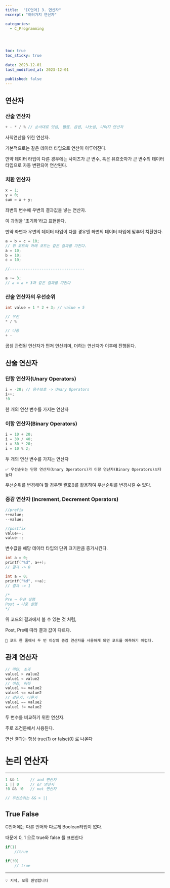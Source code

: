 ```yaml
---
title:  "[C언어] 3. 연산자"
excerpt: "여러가지 연산자"

categories:
  - C_Programming




toc: true
toc_sticky: true
 
date: 2023-12-01
last_modified_at: 2023-12-01

published: false
---
```











## 연산자




### 산술 연산자
```c
+ - * / % // 순서대로 덧셈, 뺄셈, 곱셉, 나눗셈, 나머지 연산자
```

사칙연산을 위한 연산자.

기본적으로는 같은 데이터 타입으로 연산이 이루어진다.

만약 데이터 타입이 다른 경우에는 사이즈가 큰 변수, 혹은 유효숫자가 큰 변수의 데이터 타입으로 자동 변환되어 연산된다. 

### 치환 연산자
 

```c
x = 1;
y = 0;
sum = x + y;
```

좌변의 변수에 우변의 결과값을 넣는 연산자.

이 과정을 '초기화'라고 표현한다.

만약 좌변과 우변의 데이터 타입이 다를 경우엔 좌변의 데이터 타입에 맞추어 치환한다.


```c
a = b = c = 10;
// 위 코드와 아래 코드는 같은 결과를 가진다.
a = 10;
b = 10;
c = 10;

//---------------------------------

a += 3;
// a = a + 3과 같은 결과를 가진다
```


### 산술 연산자의 우선순위


```c
int value = 1 * 2 + 3; // value = 5

// 우선 
* / %

// 나중
+ -
```

곱셈 관련된 연산자가 먼저 연산되며, 더하는 연산자가 이후에 진행된다.



## 산술 연산자

### 단항 연산자(Unary Operators)


```c
i = -20; // 음수보호 -> Unary Operators
i++;
!0
```

한 개의 연산 변수를 가지는 연산자

 

### 이항 연산자(Binary Operators)

```c
i = 10 + 20;
i = 30 / 40;
i = 30 * 20;
i = 10 % 2;
```

두 개의 연산 변수를 가지는 연산자

```
✅ 우선순위는 단항 연산자(Unary Operators)가 이항 연산자(Binary Operators)보다 높다
```

우선순위를 변경해야 할 경우엔 괄호()를 활용하여 우선순위를 변경시킬 수 있다.

### 증감 연산자 (Increment, Decrement Operators) 

```c
//prefix
++value;
--value;

//postfix
value++;
value--;
```

변수값을 해당 데이터 타입의 단위 크기만큼 증가시킨다.

```c
int a = 0;
printf("%d", a++);
// 결과 -> 0

int a = 0;
printf("%d", ++a);
// 결과 -> 1

/*
Pre → 우선 실행
Post → 나중 실행
*/
```

위 코드의 결과에서 볼 수 있는 것 처럼, 

Post, Pre에 따라 결과 값이 다르다.

```
🚫 코드 한 줄에서 두 번 이상의 증감 연산자를 사용하게 되면 코드를 예측하기 어렵다.
```

## 관계 연산자

```c
// 미만, 초과
value1 > value2
value1 < value2
// 이상, 이하
value1 >= value2
value1 <= value2
// 같은가, 다른가
value1 == value2
value1 != value2
```

두 변수를 비교하기 위한 연산자.

주로 조건문에서 사용된다.

연산 결과는 항상 true(1) or false(0) 로 나온다

# 논리 연산자

---

```c
1 && 1     // and 연산자
1 || 0     // or 연산자
!0 && !0   // not 연산자

// 우선순위는 && > ||
```

## True False


C언어에는 다른 언어와 다르게 Boolean타입이 없다.

때문에 0, 1 으로 true와 false 를 표현한다

```c
if(1) 
    //true

if(!0)
    // true
```

---
```
💡 지적, 오류 환영합니다
```
